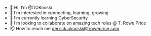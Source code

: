 - 👋 Hi, I’m @DOKonski
- 👀 I’m interested in connecting, learning, growing
- 🌱 I’m currently learning CyberSecurity
- 💞️ I’m looking to collaborate on amazing tech roles @ T. Rowe Price
- 📫 How to reach me derrick.okonski@troweprice.com

<!---
DOKonski/DOKonski is a ✨ special ✨ repository because its `README.md` (this file) appears on your GitHub profile.
You can click the Preview link to take a look at your changes.
--->
